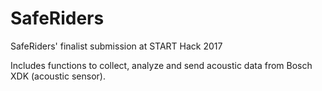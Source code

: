 # SafeRiders
SafeRiders' finalist submission at START Hack 2017

Includes functions to collect, analyze and send acoustic data from Bosch XDK (acoustic sensor).
